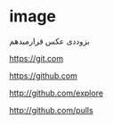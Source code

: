 # image
بزوددی عکس قرارمیدهم


https://git.com


https://github.com


http://github.com/explore


http://github.com/pulls

